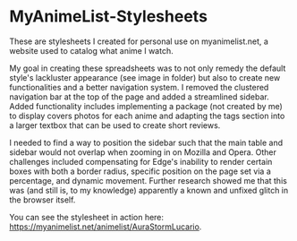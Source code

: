 # MyAnimeList-Stylesheets
 
These are stylesheets I created for personal use on myanimelist.net, a website used to catalog what anime I watch.  


My goal in creating these spreadsheets was to not only remedy the default style's lackluster appearance (see image in folder) but also to create new functionalities and a better navigation system.  I removed the clustered navigation bar at the top of the page and added a streamlined sidebar.  Added functionality includes implementing a package (not created by me) to display covers photos for each anime and adapting the tags section into a larger textbox that can be used to create short reviews.  


I needed to find a way to position the sidebar such that the main table and sidebar would not overlap when zooming in on Mozilla and Opera.  Other challenges included compensating for Edge's inability to render certain boxes with both a border radius, specific position on the page set via a percentage, and dynamic movement.  Further research showed me that this was (and still is, to my knowledge) apparently a known and unfixed glitch in the browser itself.  

You can see the stylesheet in action here: https://myanimelist.net/animelist/AuraStormLucario.  
